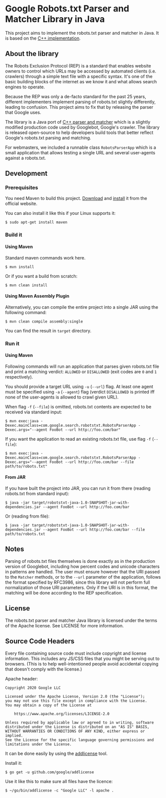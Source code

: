 # Google Robots.txt Parser and Matcher Library in Java

This project aims to implement the robots.txt parser and matcher in Java. It is
based on the [C++ implementation](https://github.com/google/robotstxt).

## About the library

The Robots Exclusion Protocol (REP) is a standard that enables website owners
to control which URLs may be accessed by automated clients (i.e. crawlers)
through a simple text file with a specific syntax. It's one of the basic
building blocks of the internet as we know it and what allows search engines
to operate.

Because the REP was only a de-facto standard for the past 25 years, different
implementers implement parsing of robots.txt slightly differently, leading to
confusion. This project aims to fix that by releasing the parser that Google
uses.

The library is a Java port of 
[C++ parser and matcher](https://github.com/google/robotstxt) which is a
slightly modified production code used by Googlebot, Google's crawler. The
library is released open-source to help developers build tools that better
reflect Google's robots.txt parsing and matching.

For webmasters, we included a runnable class `RobotsParserApp` which is a small
application that allows testing a single URL and several user-agents against a
robots.txt.

## Development

### Prerequisites

You need Maven to build this project.
[Download](https://maven.apache.org/download.html) and
[install](https://maven.apache.org/install.html) it from the official website.

You can also install it like this if your Linux supports it:

```
$ sudo apt-get install maven
```

### Build it

#### Using Maven

Standard maven commands work here.

```
$ mvn install
```

Or if you want a build from scratch:

```
$ mvn clean install
```

#### Using Maven Assembly Plugin

Alternatively, you can compile the entire project into a single JAR using the
following command:

```
$ mvn clean compile assembly:single
```

You can find the result in `target` directory. 

### Run it

#### Using Maven

Following commands will run an application that parses given robots.txt file
and print a matching verdict: `ALLOWED` or `DISALLOWED` (exit codes are `0`
and `1` respectively). 

You should provide a target URL using `-u` (`--url`) flag. At least one agent
must be specified using `-a` (`--agent`) flag (verdict `DISALLOWED` is printed
iff none of the user-agents is allowed to crawl given URL).

When flag `-f` (`--file`) is omitted, robots.txt contents are expected to be
received via standard input:

```
$ mvn exec:java -Dexec.mainClass=com.google.search.robotstxt.RobotsParserApp -Dexec.args="--agent FooBot --url http://foo.com/bar"
```

If you want the application to read an existing robots.txt file, use flag `-f`
(`--file`):

```
$ mvn exec:java -Dexec.mainClass=com.google.search.robotstxt.RobotsParserApp -Dexec.args="--agent FooBot --url http://foo.com/bar --file path/to/robots.txt"
```

#### From JAR

If you have built the project into JAR, you can run it from there (reading
robots.txt from standard input):

```
$ java -jar target/robotstxt-java-1.0-SNAPSHOT-jar-with-dependencies.jar --agent FooBot --url http://foo.com/bar
```

Or (reading from file):

```
$ java -jar target/robotstxt-java-1.0-SNAPSHOT-jar-with-dependencies.jar --agent FooBot --url http://foo.com/bar --file path/to/robots.txt
```

## Notes

Parsing of robots.txt files themselves is done exactly as in the production
version of Googlebot, including how percent codes and unicode characters in
patterns are handled. The user must ensure however that the URI passed to the
`Matcher` methods, or to the `--url` parameter of the application, follows the
format specified by RFC3986, since this library will not perform full
normalization of those URI parameters. Only if the URI is in this format, the
matching will be done according to the REP specification.

## License

The robots.txt parser and matcher Java library is licensed under the terms of
the Apache license. See LICENSE for more information.

## Source Code Headers

Every file containing source code must include copyright and license
information. This includes any JS/CSS files that you might be serving out to
browsers. (This is to help well-intentioned people avoid accidental copying
that doesn't comply with the license.)

Apache header:

    Copyright 2020 Google LLC

    Licensed under the Apache License, Version 2.0 (the "License");
    you may not use this file except in compliance with the License.
    You may obtain a copy of the License at

        https://www.apache.org/licenses/LICENSE-2.0

    Unless required by applicable law or agreed to in writing, software
    distributed under the License is distributed on an "AS IS" BASIS,
    WITHOUT WARRANTIES OR CONDITIONS OF ANY KIND, either express or implied.
    See the License for the specific language governing permissions and
    limitations under the License.

It can be done easily by using the
[addlicense](https://github.com/google/addlicense) tool.

Install it:

```
$ go get -u github.com/google/addlicense
```

Use it like this to make sure all files have the licence:

```
$ ~/go/bin/addlicense -c "Google LLC" -l apache .
```
